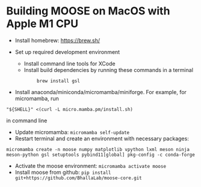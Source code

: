 # Building MOOSE on MacOS with Apple M1 CPU
- Install homebrew: https://brew.sh/
- Set up required development environment
  - Install command line tools for XCode
  - Install build dependencies by running these commands in a terminal
  ```
          brew install gsl
  ```
  
- Install anaconda/miniconda/micromamba/miniforge. For example, for micromamba, run
```
"${SHELL}" <(curl -L micro.mamba.pm/install.sh)
```

  in command line
- Update micromamba: `micromamba self-update`
- Restart terminal and create an environment with necessary packages: 

```
micromamba create -n moose numpy matplotlib vpython lxml meson ninja meson-python gsl setuptools pybind11[global] pkg-config -c conda-forge
```
- Activate the moose environment: `micromamba activate moose`
- Install moose from github: `pip install git+https://github.com/BhallaLab/moose-core.git`
